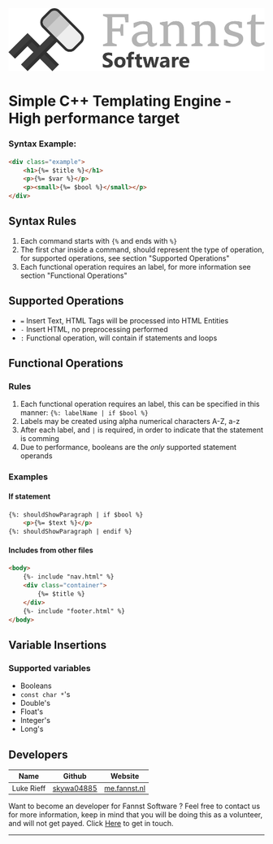 ![Fannst Banner](static/fannst-banner.png)

# Simple C++ Templating Engine - High performance target

### Syntax Example: 

```html
<div class="example">
    <h1>{%= $title %}</h1>
    <p>{%= $var %}</p>
    <p><small>{%= $bool %}</small></p>
</div>
```

## Syntax Rules

1. Each command starts with ```{%``` and ends with ```%}```
1. The first char inside a command, should represent the type of operation, for supported operations, 
see section "Supported Operations"
1. Each functional operation requires an label, for more information see section "Functional Operations"

## Supported Operations

* ```=``` Insert Text, HTML Tags will be processed into HTML Entities
* ```-``` Insert HTML, no preprocessing performed
* ```:``` Functional operation, will contain if statements and loops

## Functional Operations

### Rules

1. Each functional operation requires an label, this can be specified in this 
manner: ```{%: labelName | if $bool %}```
1. Labels may be created using alpha numerical characters A-Z, a-z
1. After each label, and ```|``` is required, in order to indicate that the statement is comming
1. Due to performance, booleans are the _only_ supported statement operands

### Examples

#### If statement

```html
{%: shouldShowParagraph | if $bool %}
    <p>{%= $text %}</p>
{%: shouldShowParagraph | endif %}
```

#### Includes from other files
```html
<body>
    {%- include "nav.html" %}
    <div class="container">
        {%= $title %}
    </div>
    {%- include "footer.html" %}
</body>
```

## Variable Insertions

### Supported variables

* Booleans
* ```const char *```'s
* Double's
* Float's
* Integer's
* Long's

## Developers

|Name          |Github                                         |Website                                  |
|--------------|-----------------------------------------------|-----------------------------------------|
|Luke Rieff    |[skywa04885](https://github.com/skywa04885)    |[me.fannst.nl](https://me.fannst.nl)     |

Want to become an developer for Fannst Software ? 
Feel free to contact us for more information, keep in mind that you will be doing
this as a volunteer, and will not get payed. Click [Here](https://software.fannst.nl) to get in touch.

---